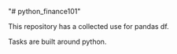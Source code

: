 "# python_finance101" 

This repository has a collected use for pandas df.

Tasks are built around python.
